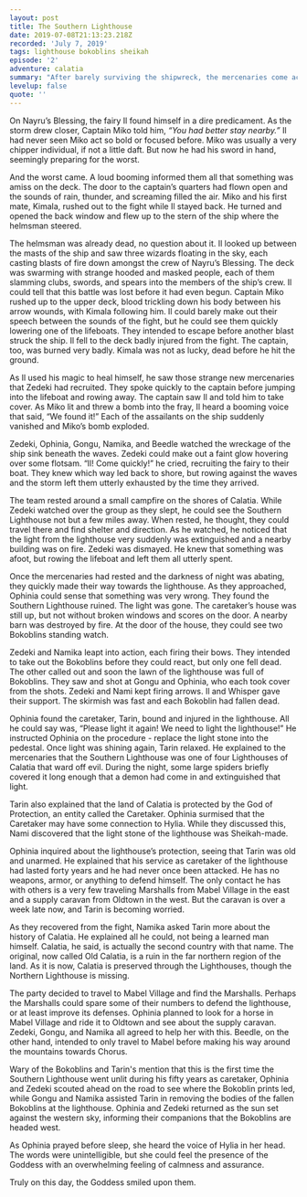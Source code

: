 ```yaml
---
layout: post
title: The Southern Lighthouse
date: 2019-07-08T21:13:23.218Z
recorded: 'July 7, 2019'
tags: lighthouse bokoblins sheikah
episode: '2'
adventure: calatia
summary: "After barely surviving the shipwreck, the mercenaries come across a magic lighthouse that is overrun with evil monsters."
levelup: false
quote: ''
---
```

On Nayru’s Blessing, the fairy Il found himself in a dire predicament. As the storm drew closer, Captain Miko told him, _“You had better stay nearby.”_ Il had never seen Miko act so bold or focused before. Miko was usually a very chipper individual, if not a little daft. But now he had his sword in hand, seemingly preparing for the worst.

And the worst came. A loud booming informed them all that something was amiss on the deck. The door to the captain’s quarters had flown open and the sounds of rain, thunder, and screaming filled the air. Miko and his first mate, Kimala, rushed out to the fight while Il stayed back. He turned and opened the back window and flew up to the stern of the ship where the helmsman steered.

The helmsman was already dead, no question about it. Il looked up between the masts of the ship and saw three wizards floating in the sky, each casting blasts of fire down amongst the crew of Nayru’s Blessing. The deck was swarming with strange hooded and masked people, each of them slamming clubs, swords, and spears into the members of the ship’s crew. Il could tell that this battle was lost before it had even begun. Captain Miko rushed up to the upper deck, blood trickling down his body between his arrow wounds, with Kimala following him. Il could barely make out their speech between the sounds of the fight, but he could see them quickly lowering one of the lifeboats. They intended to escape before another blast struck the ship. Il fell to the deck badly injured from the fight. The captain, too, was burned very badly. Kimala was not as lucky, dead before he hit the ground.

As Il used his magic to heal himself, he saw those strange new mercenaries that Zedeki had recruited. They spoke quickly to the captain before jumping into the lifeboat and rowing away. The captain saw Il and told him to take cover. As Miko lit and threw a bomb into the fray, Il heard a booming voice that said, “We found it!” Each of the assailants on the ship suddenly vanished and Miko’s bomb exploded.

Zedeki, Ophinia, Gongu, Namika, and Beedle watched the wreckage of the ship sink beneath the waves. Zedeki could make out a faint glow hovering over some flotsam. “Il! Come quickly!” he cried, recruiting the fairy to their boat. They knew which way led back to shore, but rowing against the waves and the storm left them utterly exhausted by the time they arrived. 

The team rested around a small campfire on the shores of Calatia. While Zedeki watched over the group as they slept, he could see the Southern Lighthouse not but a few miles away. When rested, he thought, they could travel there and find shelter and direction. As he watched, he noticed that the light from the lighthouse very suddenly was extinguished and a nearby building was on fire. Zedeki was dismayed. He knew that something was afoot, but rowing the lifeboat and left them all utterly spent.

Once the mercenaries had rested and the darkness of night was abating, they quickly made their way towards the lighthouse. As they approached, Ophinia could sense that something was very wrong. They found the Southern Lighthouse ruined. The light was gone. The caretaker’s house was still up, but not without broken windows and scores on the door. A nearby barn was destroyed by fire. At the door of the house, they could see two Bokoblins standing watch.

Zedeki and Namika leapt into action, each firing their bows. They intended to take out the Bokoblins before they could react, but only one fell dead. The other called out and soon the lawn of the lighthouse was full of Bokoblins. They saw and shot at Gongu and Ophinia, who each took cover from the shots. Zedeki and Nami kept firing arrows. Il and Whisper gave their support. The skirmish was fast and each Bokoblin had fallen dead.

Ophinia found the caretaker, Tarin, bound and injured in the lighthouse. All he could say was, “Please light it again! We need to light the lighthouse!” He instructed Ophinia on the procedure - replace the light stone into the pedestal. Once light was shining again, Tarin relaxed. He explained to the mercenaries that the Southern Lighthouse was one of four Lighthouses of Calatia that ward off evil. During the night, some large spiders briefly covered it long enough that a demon had come in and extinguished that light.

Tarin also explained that the land of Calatia is protected by the God of Protection, an entity called the Caretaker. Ophinia surmised that the Caretaker may have some connection to Hylia. While they discussed this, Nami discovered that the light stone of the lighthouse was Sheikah-made.

Ophinia inquired about the lighthouse’s protection, seeing that Tarin was old and unarmed. He explained that his service as caretaker of the lighthouse had lasted forty years and he had never once been attacked. He has no weapons, armor, or anything to defend himself. The only contact he has with others is a very few traveling Marshalls from Mabel Village in the east and a supply caravan from Oldtown in the west. But the caravan is over a week late now, and Tarin is becoming worried.

As they recovered from the fight, Namika asked Tarin more about the history of Calatia. He explained all he could, not being a learned man himself. Calatia, he said, is actually the second country with that name. The original, now called Old Calatia, is a ruin in the far northern region of the land. As it is now, Calatia is preserved through the Lighthouses, though the Northern Lighthouse is missing.

The party decided to travel to Mabel Village and find the Marshalls. Perhaps the Marshalls could spare some of their numbers to defend the lighthouse, or at least improve its defenses. Ophinia planned to look for a horse in Mabel Village and ride it to Oldtown and see about the supply caravan. Zedeki, Gongu, and Namika all agreed to help her with this. Beedle, on the other hand, intended to only travel to Mabel before making his way around the mountains towards Chorus.

Wary of the Bokoblins and Tarin's mention that this is the first time the Southern Lighthouse went unlit during his fifty years as caretaker, Ophinia and Zedeki scouted ahead on the road to see where the Bokoblin prints led, while Gongu and Namika assisted Tarin in removing the bodies of the fallen Bokoblins at the lighthouse. Ophinia and Zedeki returned as the sun set against the western sky, informing their companions that the Bokoblins are headed west. 

As Ophinia prayed before sleep, she heard the voice of Hylia in her head. The words were unintelligible, but she could feel the presence of the Goddess with an overwhelming feeling of calmness and assurance. 

Truly on this day, the Goddess smiled upon them.
